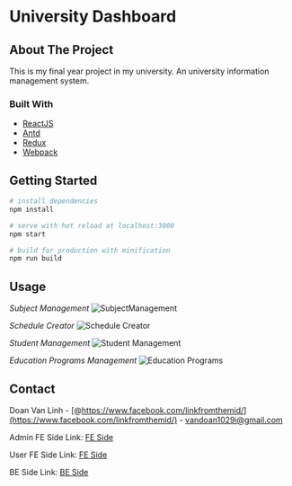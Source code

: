 # University Dashboard

## About The Project

This is my final year project in my university. An university information management system. 

### Built With
 
* [ReactJS](https://reactjs.org/)
* [Antd](https://ant.design/)
* [Redux](https://redux.js.org/)
* [Webpack](https://webpack.js.org/)

<!-- GETTING STARTED -->
## Getting Started


``` bash
# install dependencies
npm install

# serve with hot reload at localhost:3000
npm start

# build for production with minification
npm run build
``` 

<!-- USAGE EXAMPLES -->
## Usage
 

_Subject Management_ 
![SubjectManagement](https://i.ibb.co/m9kRPDK/Capture.png)

_Schedule Creator_ 
![Schedule Creator](https://i.ibb.co/2gx6tfT/Capture.png) 

_Student Management_ 
![Student Management](https://i.ibb.co/G0vMrfT/Capture.png) 

_Education Programs Management_ 
![Education Programs](https://i.ibb.co/rG001zH/Capture.png) 
<!-- CONTACT -->
## Contact

Doan Van Linh - [@https://www.facebook.com/linkfromthemid/](https://www.facebook.com/linkfromthemid/) - vandoan1029i@gmail.com

Admin FE Side Link: [FE Side](https://github.com/lingdev1998/ums-admin-side)

User FE Side Link: [FE Side](https://github.com/lingdev1998/ums-client-side)

BE Side Link: [BE Side](https://github.com/lingdev1998/ums-admin-side)



